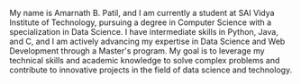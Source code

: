 My name is Amarnath B. Patil, and I am currently a student at SAI Vidya Institute of Technology, pursuing a degree in Computer Science with a specialization in Data Science. I have intermediate skills in Python, Java, and C, and I am actively advancing my expertise in Data Science and Web Development through a Master's program. My goal is to leverage my technical skills and academic knowledge to solve complex problems and contribute to innovative projects in the field of data science and technology.
